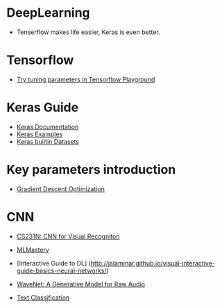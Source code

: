 # DeepLearning
* Tenserflow makes life easier, Keras is even better.
# Tensorflow
* [Try tuning parameters in Tensorflow Playground](http://playground.tensorflow.org)

# Keras Guide
* [Keras Documentation](https://keras.io/optimizers/)
* [Keras Examples](https://github.com/keras-team/keras/blob/master/examples/mnist_mlp.py)
* [Keras builtin Datasets](https://keras.io/datasets/)

# Key parameters introduction
* [Gradient Descent Optimization](http://ruder.io/optimizing-gradient-descent/index.html#rmsprop)

# CNN 

* [CS231N: CNN for Visual Recogniton](http://cs231n.github.io/neural-networks-1/#actfun)
* [MLMastery](https://machinelearningmastery.com/category/deep-learning/)
* [Interactive Guide to DL] (http://jalammar.github.io/visual-interactive-guide-basics-neural-networks/)

* [WaveNet: A Generative Model for Raw Audio](https://deepmind.com/blog/wavenet-generative-model-raw-audio/)
* [Text Classification](http://www.wildml.com/2015/12/implementing-a-cnn-for-text-classification-in-tensorflow/)






